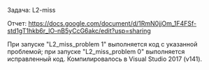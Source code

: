Задача: L2-miss

Отчет: https://docs.google.com/document/d/1RmN0jjOm_1F4FSf-std1gT1hkb6r_lO-nB5yCcG6akc/edit?usp=sharing


При запуске "L2_miss_problem 1" выполняется код с указанной проблемой; при запуске "L2_miss_problem 0" выполняется исправленный код.
Компилировалось в Visual Studio 2017 (v141).
